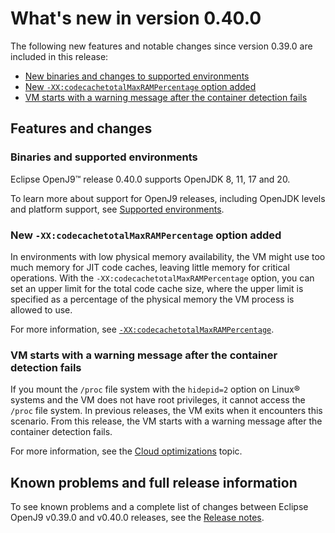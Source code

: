 <!--
* Copyright (c) 2017, 2023 IBM Corp. and others
*
* This program and the accompanying materials are made
* available under the terms of the Eclipse Public License 2.0
* which accompanies this distribution and is available at
* https://www.eclipse.org/legal/epl-2.0/ or the Apache
* License, Version 2.0 which accompanies this distribution and
* is available at https://www.apache.org/licenses/LICENSE-2.0.
*
* This Source Code may also be made available under the
* following Secondary Licenses when the conditions for such
* availability set forth in the Eclipse Public License, v. 2.0
* are satisfied: GNU General Public License, version 2 with
* the GNU Classpath Exception [1] and GNU General Public
* License, version 2 with the OpenJDK Assembly Exception [2].
*
* [1] https://www.gnu.org/software/classpath/license.html
* [2] https://openjdk.org/legal/assembly-exception.html
*
* SPDX-License-Identifier: EPL-2.0 OR Apache-2.0 OR GPL-2.0-only WITH Classpath-exception-2.0 OR GPL-2.0-only WITH OpenJDK-assembly-exception-1.0
-->

# What's new in version 0.40.0

The following new features and notable changes since version 0.39.0 are included in this release:

- [New binaries and changes to supported environments](#binaries-and-supported-environments)
- [New `-XX:codecachetotalMaxRAMPercentage` option added](#new-xxcodecachetotalmaxrampercentage-option-added)
- [VM starts with a warning message after the container detection fails](#vm-starts-with-a-warning-message-after-the-container-detection-fails)

## Features and changes

### Binaries and supported environments

Eclipse OpenJ9&trade; release 0.40.0 supports OpenJDK 8, 11, 17 and 20.

To learn more about support for OpenJ9 releases, including OpenJDK levels and platform support, see [Supported environments](openj9_support.md).

### New `-XX:codecachetotalMaxRAMPercentage` option added

In environments with low physical memory availability, the VM might use too much memory for JIT code caches, leaving little memory for critical operations. With the `-XX:codecachetotalMaxRAMPercentage` option, you can set an upper limit for the total code cache size, where the upper limit is specified as a percentage of the physical memory the VM process is allowed to use.

For more information, see [`-XX:codecachetotalMaxRAMPercentage`](xxcodecachetotalmaxrampercentage.md).

### VM starts with a warning message after the container detection fails

If you mount the `/proc` file system with the `hidepid=2` option on Linux® systems and the VM does not have root privileges, it cannot access the `/proc` file system. In previous releases, the VM exits when it encounters this scenario. From this release, the VM starts with a warning message after the container detection fails.

For more information, see the [Cloud optimizations](introduction.md#cloud-optimizations) topic.

## Known problems and full release information

To see known problems and a complete list of changes between Eclipse OpenJ9 v0.39.0 and v0.40.0 releases, see the [Release notes](https://github.com/eclipse-openj9/openj9/blob/master/doc/release-notes/0.40/0.40.md).

<!-- ==== END OF TOPIC ==== version0.40.md ==== -->
